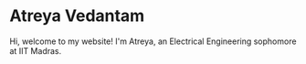 # Atreya Vedantam

Hi, welcome to my website! I'm Atreya, an Electrical Engineering sophomore at IIT Madras.
